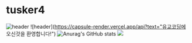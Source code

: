 # tusker4
![header](https://capsule-render.vercel.app/api?type=transparent)
![header](https://capsule-render.vercel.app/api?text="유교코딩에 오신것을 환영합니다!")
![Anurag's GitHub stats](https://github-readme-stats.vercel.app/api?username=tusker4&show_icons=true&theme=transparent)
<a href="" target="_blank"><img src="https://img.shields.io/badge/python-#3776AB?style=for-the-badge&logo=appveyor&logoColor=000000"/></a>

